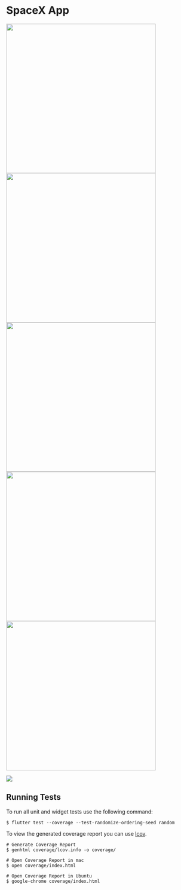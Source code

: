 # SpaceX App

<img src="https://raw.githubusercontent.com/JaveedIshaq/spacx-app/4850822068cca37c53fe4a672e4d24ef3a0bd5bc/app-screenshots/1-home.png" width="400"> <img src="https://raw.githubusercontent.com/JaveedIshaq/spacx-app/4850822068cca37c53fe4a672e4d24ef3a0bd5bc/app-screenshots/2-rockets.png" width="400"> <img src="https://raw.githubusercontent.com/JaveedIshaq/spacx-app/4850822068cca37c53fe4a672e4d24ef3a0bd5bc/app-screenshots/3-rocket-detail.png" width="400"> <img src="https://raw.githubusercontent.com/JaveedIshaq/spacx-app/4850822068cca37c53fe4a672e4d24ef3a0bd5bc/app-screenshots/4-crew-members.png" width="400"> <img src="https://raw.githubusercontent.com/JaveedIshaq/spacx-app/4850822068cca37c53fe4a672e4d24ef3a0bd5bc/app-screenshots/5-crew-member-detail-view.png" width="400"> 

<img src="https://raw.githubusercontent.com/JaveedIshaq/spacx-app/4850822068cca37c53fe4a672e4d24ef3a0bd5bc/app-screenshots/code-coverage.png"> 


## Running Tests

To run all unit and widget tests use the following command:

```
$ flutter test --coverage --test-randomize-ordering-seed random

```

To view the generated coverage report you can use [lcov](https://github.com/linux-test-project/lcov).

```
# Generate Coverage Report
$ genhtml coverage/lcov.info -o coverage/

# Open Coverage Report in mac
$ open coverage/index.html

# Open Coverage Report in Ubuntu
$ google-chrome coverage/index.html

```
